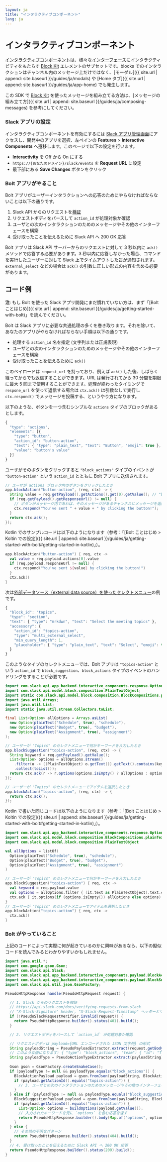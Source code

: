 ```yaml
---
layout: ja
title: "インタラクティブコンポーネント"
lang: ja
---
```


# インタラクティブコンポーネント

[インタラクティブコンポーネント](https://api.slack.com/reference/block-kit/interactive-components)は、様々な[インターフェース](https://api.slack.com/surfaces)にインタラクティビティをもたらす [Block Kit](https://api.slack.com/block-kit) エレメントのサブセットです。blocks でのインタラクションはチャンネル内のメッセージ上だけではなく、[モーダル]({{ site.url | append: site.baseurl }}/guides/ja/modals) や [Home タブ]({{ site.url | append: site.baseurl }}/guides/ja/app-home) でも発生します。

この SDK で [Block Kit](https://api.slack.com/block-kit) を使ったメッセージを組み立てる方法は、[メッセージの組み立て方]({{ site.url | append: site.baseurl }}/guides/ja/composing-messages) を参考にしてください。

### Slack アプリの設定

インタラクティブコンポーネントを有効にするには [Slack アプリ管理画面](http://api.slack.com/apps)にアクセスし、開発中のアプリを選択、左ペインの **Features** > **Interactive Components** へ遷移します。このページで以下の設定を行います。

* **Interactivity** を Off から On にする
* `https://{あなたのドメイン}/slack/events` を **Request URL** に設定
* 最下部にある **Save Changes** ボタンをクリック

### Bolt アプリがやること

Bolt アプリがユーザーインタラクションへの応答のためにやらなければならないことは以下の通りです。

1. Slack API からのリクエストを[検証](https://api.slack.com/docs/verifying-requests-from-slack)
1. リクエストボディをパースして `action_id` が処理対象か確認
1. ユーザとの次のインタラクションのためのメッセージやその他のインターフェースを構築
1. 受け取ったことを伝えるために Slack API へ 200 OK 応答

Bolt アプリは Slack API サーバーからのリクエストに対して 3 秒以内に `ack()` メソッドで応答する必要があります。3 秒以内に応答しなかった場合、コマンドを実行したユーザーに対して Slack 上でタイムアウトした旨が通知されます。`external_select` などの場合は `ack()` の引数に正しい形式の内容を含める必要があります。

## コード例

**注**: もし Bolt を使った Slack アプリ開発にまだ慣れていない方は、まず「[Bolt ことはじめ]({{ site.url | append: site.baseurl }}/guides/ja/getting-started-with-bolt)」を読んでください。

Bolt は Slack アプリに必要な共通処理の多くを巻き取ります。それを除いて、あなたのアプリがやらなければならない手順は以下の通りです。

* 処理する `action_id` 名を指定 (文字列または正規表現)
* ユーザとの次のインタラクションのためのメッセージやその他のインターフェースを構築
* 受け取ったことを伝えるために `ack()`

このペイロードは `request_url` を持っており、例えば `ack()` した後、しばらく経ってからでも返信することができます。URL は発行されてから 30 分間を期限に最大 5 回まで使用することができます。処理が終わったタイミングで `respone_url` を使って返信する場合は `ctx.ack()` は引数なしで実行し `ctx.respond()` でメッセージを投稿する、というやり方になります。

以下のような、ボタンを一つ含むシンプルな `actions` タイプのブロックがあるとします。

```javascript
{
  "type": "actions",
  "elements": [{
    "type": "button",
    "action_id": "button-action",
    "text": { "type": "plain_text", "text": "Button", "emoji": true },
    "value": "button's value"
  }]
}
```

ユーザがそのボタンをクリックすると `"block_actions"` タイプのイベントが `"button-action"` という `action_id` とともに Bolt アプリに送信されます。

```java
// ユーザが actions ブロック内のボタンをクリックしたとき
app.blockAction("button-action", (req, ctx) -> {
  String value = req.getPayload().getActions().get(0).getValue(); // "button's value"
  if (req.getPayload().getResponseUrl() != null) {
    // ボタンがメッセージ内であれば、そのメッセージがあるチャンネルにメッセージを返信
    ctx.respond("You've sent " + value + " by clicking the button!");
  }
  return ctx.ack();
});
```

Kotlin でのサンプルコードは以下のようになります（参考：「[Bolt ことはじめ > Koltin での設定]({{ site.url | append: site.baseurl }}/guides/ja/getting-started-with-bolt#getting-started-in-kotlin)」）。

```kotlin
app.blockAction("button-action") { req, ctx ->
  val value = req.payload.actions[0].value
  if (req.payload.responseUrl != null) {
    ctx.respond("You've sent ${value} by clicking the button!")
  }
  ctx.ack()
}
```

次は[外部データソース（external data source）を使ったセレクトメニュー](https://api.slack.com/reference/block-kit/block-elements#external_select)の例です。

```javascript
{
  "block_id": "topics",
  "type": "section",
  "text": { "type": "mrkdwn", "text": "Select the meeting topics" },
  "accessory": {
    "action_id": "topics-action",
    "type": "multi_external_select",
    "min_query_length": 1,
    "placeholder": { "type": "plain_text", "text": "Select", "emoji": true }
  }
}
```

このようなタイプのセレクトメニューでは、Bolt アプリは `"topics-action"` という `action_id` で `block_suggestion`、`block_actions` タイプのイベントのハンドリングをすることが必要です。

```java
import com.slack.api.app_backend.interactive_components.response.Option;
import com.slack.api.model.block.composition.PlainTextObject;
import static com.slack.api.model.block.composition.BlockCompositions.plainText;
import java.util.Arrays;
import java.util.List;
import static java.util.stream.Collectors.toList;

final List<Option> allOptions = Arrays.asList(
  new Option(plainText("Schedule", true), "schedule"),
  new Option(plainText("Budget", true), "budget"),
  new Option(plainText("Assignment", true), "assignment")
);

// ユーザーが "Topics" のセレクトメニューで何かキーワードを入力したとき
app.blockSuggestion("topics-action", (req, ctx) -> {
  String keyword = req.getPayload().getValue();
  List<Option> options = allOptions.stream()
    .filter(o -> ((PlainTextObject) o.getText()).getText().contains(keyword))
    .collect(toList());
  return ctx.ack(r -> r.options(options.isEmpty() ? allOptions : options));
});

// ユーザーが "Topics" のセレクトメニューでアイテムを選択したとき
app.blockAction("topics-action", (req, ctx) -> {
  return ctx.ack();
});
```

Kotlin で書いた同じコードは以下のようになります（参考：「[Bolt ことはじめ > Koltin での設定]({{ site.url | append: site.baseurl }}/guides/ja/getting-started-with-bolt#getting-started-in-kotlin)」）。

```kotlin
import com.slack.api.app_backend.interactive_components.response.Option
import com.slack.api.model.block.composition.BlockCompositions.plainText // static import
import com.slack.api.model.block.composition.PlainTextObject

val allOptions = listOf(
  Option(plainText("Schedule", true), "schedule"),
  Option(plainText("Budget", true), "budget"),
  Option(plainText("Assignment", true), "assignment")
)

// ユーザーが "Topics" のセレクトメニューで何かキーワードを入力したとき
app.blockSuggestion("topics-action") { req, ctx ->
  val keyword = req.payload.value
  val options = allOptions.filter { (it.text as PlainTextObject).text.contains(keyword) }
  ctx.ack { it.options(if (options.isEmpty()) allOptions else options) }
}
// ユーザーが "Topics" のセレクトメニューでアイテムを選択したとき
app.blockAction("topics-action") { req, ctx ->
  ctx.ack()
}
```

### Bolt がやっていること

上記のコードによって実際に何が起きているのかに興味があるなら、以下の擬似コードを読んでみるとわかりやすいかもしれません。

```java
import java.util.*;
import com.google.gson.Gson;
import com.slack.api.Slack;
import com.slack.api.app_backend.interactive_components.payload.BlockActionPayload;
import com.slack.api.app_backend.interactive_components.payload.BlockSuggestionPayload;
import com.slack.api.util.json.GsonFactory;

PseudoHttpResponse handle(PseudoHttpRequest request) {

  // 1. Slack からのリクエストを検証
  // https://api.slack.com/docs/verifying-requests-from-slack
  // "X-Slack-Signature" header, "X-Slack-Request-Timestamp" ヘッダーとリクエストボディを検証
  if (!PseudoSlackRequestVerifier.isValid(request)) {
    return PseudoHttpResponse.builder().status(401).build();
  }

  // 2. リクエストボディをパースして `action_id` が処理対象か確認

  // リクエストボディは payload={URL エンコードされた JSON 文字列} の形式
  String payloadString = PseudoPayloadExtractor.extract(request.getBodyAsString());
  // このような値になります: { "type": "block_actions", "team": { "id": "T1234567", ... 
  String payloadType = PseudoActionTypeExtractor.extract(payloadString);
  
  Gson gson = GsonFactory.createSnakeCase();
  if (payloadType != null && payloadType.equals("block_actions")) {
    BlockActionPayload payload = gson.fromJson(payloadString, BlockActionPayload.class);
    if (payload.getActionId().equals("topics-action")) {
      // 3. ユーザとの次のインタラクションのためのメッセージやその他のインターフェースを構築
    }
  } else if (payloadType != null && payloadType.equals("block_suggestion")) {
    BlockSuggestionPayload payload = gson.fromJson(payloadString, BlockSuggestionPayload.class);
    if (payload.getActionId().equals("topics-action")) {
      List<Option> options = buildOptions(payload.getValue());
      // 入力されたキーワードを元に `options` を含む応答を返す
      return PseudoHttpResponse.builder().body(Map.of("options", options)).status(200).build();
    }
  } else {
    // その他の不明なパターン
    return PseudoHttpResponse.builder().status(404).build();
  }
  // 4. 受け取ったことを伝えるために Slack API へ 200 OK 応答
  return PseudoHttpResponse.builder().status(200).build();
}
```
